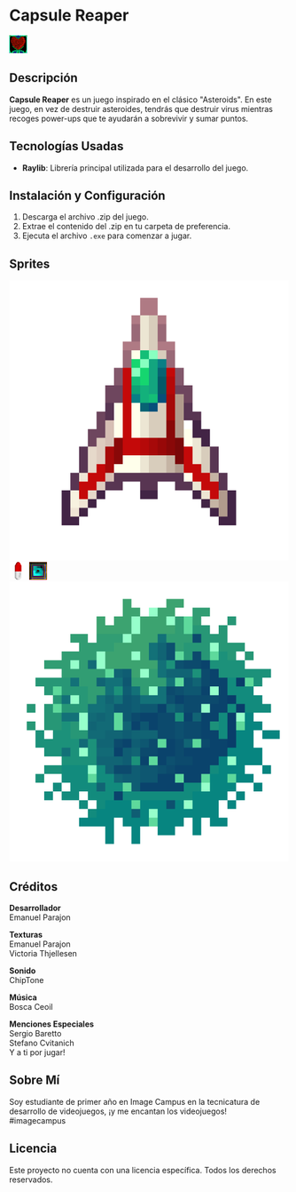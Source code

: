 # Capsule Reaper
![Imagen 1](Asteroids/res/Sprites/Icon.png)

## Descripción
**Capsule Reaper** es un juego inspirado en el clásico "Asteroids". En este juego, en vez de destruir asteroides, tendrás que destruir virus mientras recoges power-ups que te ayudarán a sobrevivir y sumar puntos.

## Tecnologías Usadas
- **Raylib**: Librería principal utilizada para el desarrollo del juego.

## Instalación y Configuración
1. Descarga el archivo .zip del juego.
2. Extrae el contenido del .zip en tu carpeta de preferencia.
3. Ejecuta el archivo `.exe` para comenzar a jugar.

## Sprites
<!-- Aquí puedes agregar capturas de pantalla o GIFs del juego -->
![Imagen 2](Asteroids/res/Sprites/SpaceShip.png)
![Imagen 3](Asteroids/res/Sprites/Bullet.png)
![Imagen 4](Asteroids/res/Sprites/PowerUp.png)
![Imagen 5](Asteroids/res/Sprites/Asteroid.png)

## Créditos

**Desarrollador**  
Emanuel Parajon

**Texturas**  
Emanuel Parajon  
Victoria Thjellesen

**Sonido**  
ChipTone

**Música**  
Bosca Ceoil

**Menciones Especiales**  
Sergio Baretto  
Stefano Cvitanich  
Y a ti por jugar!

## Sobre Mí
Soy estudiante de primer año en Image Campus en la tecnicatura de desarrollo de videojuegos, ¡y me encantan los videojuegos!  
#imagecampus

## Licencia
Este proyecto no cuenta con una licencia específica. Todos los derechos reservados.